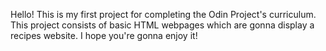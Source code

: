 Hello! This is my first project for completing the Odin Project's curriculum.
This project consists of basic HTML webpages which are gonna display a recipes website.
I hope you're gonna enjoy it!